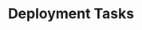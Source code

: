 ---
title: Deployment Tasks
linktitle: Deployment
description: >
  This section contains tasks related to deploying your apps, including how to configure traffic management using a service mesh.

---